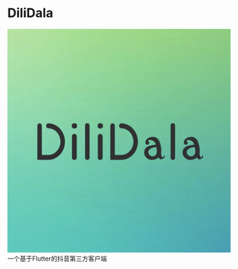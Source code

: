 # DiliDala
<img src="https://github.com/Suqiancn/DiliDala/blob/main/logo.png" style="width: 1440px;" alt="logo">
一个基于Flutter的抖音第三方客户端
